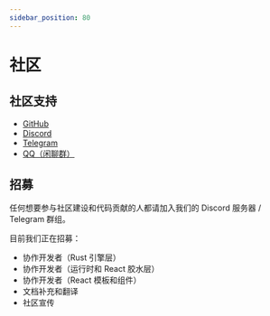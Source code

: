 ```yaml
---
sidebar_position: 80
---
```


# 社区

## 社区支持

- [GitHub](https://github.com/DeepSpaceMill/doufu)
- [Discord](https://discord.gg/KBRKNrmNBb)
- [Telegram](https://t.me/doufumoe)
- [QQ（闲聊群）](http://qm.qq.com/cgi-bin/qm/qr?_wv=1027&k=dcB58s03NbyIENYYtp0IHa8aTcUzlBF4&authKey=cgKWlgzqOhczlLbJbGo%2F1wLiUzH%2FMXNSTxz%2BNhDjMufuw0egSin7eqZKoRD7vF4l&noverify=0&group_code=293602841)

## 招募

任何想要参与社区建设和代码贡献的人都请加入我们的 Discord 服务器 / Telegram 群组。

目前我们正在招募：

- 协作开发者（Rust 引擎层）
- 协作开发者（运行时和 React 胶水层）
- 协作开发者（React 模板和组件）
- 文档补充和翻译
- 社区宣传
